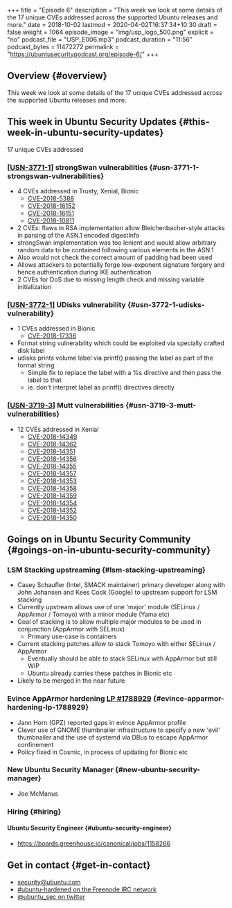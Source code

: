 +++
title = "Episode 6"
description = "This week we look at some details of the 17 unique CVEs addressed across the supported Ubuntu releases and more."
date = 2018-10-02
lastmod = 2020-04-02T16:37:34+10:30
draft = false
weight = 1064
episode_image = "img/usp_logo_500.png"
explicit = "no"
podcast_file = "USP_E006.mp3"
podcast_duration = "11:56"
podcast_bytes = 11472272
permalink = "https://ubuntusecuritypodcast.org/episode-6/"
+++

## Overview {#overview}

This week we look at some details of the 17 unique CVEs addressed across the supported Ubuntu releases and more.


## This week in Ubuntu Security Updates {#this-week-in-ubuntu-security-updates}

17 unique CVEs addressed


### [[USN-3771-1](https://usn.ubuntu.com/3771-1/)] strongSwan vulnerabilities {#usn-3771-1-strongswan-vulnerabilities}

-   4 CVEs addressed in Trusty, Xenial, Bionic
    -   [CVE-2018-5388](https://people.canonical.com/~ubuntu-security/cve/CVE-2018-5388)
    -   [CVE-2018-16152](https://people.canonical.com/~ubuntu-security/cve/CVE-2018-16152)
    -   [CVE-2018-16151](https://people.canonical.com/~ubuntu-security/cve/CVE-2018-16151)
    -   [CVE-2018-10811](https://people.canonical.com/~ubuntu-security/cve/CVE-2018-10811)
-   2 CVEs: flaws in RSA implementation allow Bleichenbacher-style attacks in parsing of the ASN.1 encoded digestInfo
-   strongSwan implementation was too lenient and would allow arbitrary random data to be contained following various elements in the ASN.1
-   Also would not check the correct amount of padding had been used
-   Allows attackers to potentially forge low-exponent signature forgery and hence authentication during IKE authentication
-   2 CVEs for DoS due to missing length check and missing variable initialization


### [[USN-3772-1](https://usn.ubuntu.com/3772-1/)] UDisks vulnerability {#usn-3772-1-udisks-vulnerability}

-   1 CVEs addressed in Bionic
    -   [CVE-2018-17336](https://people.canonical.com/~ubuntu-security/cve/CVE-2018-17336)
-   Format string vulnerability which could be exploited via specially crafted disk label
-   udisks prints volume label via printf() passing the label as part of the format string
    -   Simple fix to replace the label with a %s directive and then pass the label to that
    -   ie. don't interpret label as printf() directives directly


### [[USN-3719-3](https://usn.ubuntu.com/3719-3/)] Mutt vulnerabilities {#usn-3719-3-mutt-vulnerabilities}

-   12 CVEs addressed in Xenial
    -   [CVE-2018-14349](https://people.canonical.com/~ubuntu-security/cve/CVE-2018-14349)
    -   [CVE-2018-14362](https://people.canonical.com/~ubuntu-security/cve/CVE-2018-14362)
    -   [CVE-2018-14351](https://people.canonical.com/~ubuntu-security/cve/CVE-2018-14351)
    -   [CVE-2018-14356](https://people.canonical.com/~ubuntu-security/cve/CVE-2018-14356)
    -   [CVE-2018-14355](https://people.canonical.com/~ubuntu-security/cve/CVE-2018-14355)
    -   [CVE-2018-14357](https://people.canonical.com/~ubuntu-security/cve/CVE-2018-14357)
    -   [CVE-2018-14353](https://people.canonical.com/~ubuntu-security/cve/CVE-2018-14353)
    -   [CVE-2018-14358](https://people.canonical.com/~ubuntu-security/cve/CVE-2018-14358)
    -   [CVE-2018-14359](https://people.canonical.com/~ubuntu-security/cve/CVE-2018-14359)
    -   [CVE-2018-14354](https://people.canonical.com/~ubuntu-security/cve/CVE-2018-14354)
    -   [CVE-2018-14352](https://people.canonical.com/~ubuntu-security/cve/CVE-2018-14352)
    -   [CVE-2018-14350](https://people.canonical.com/~ubuntu-security/cve/CVE-2018-14350)


## Goings on in Ubuntu Security Community {#goings-on-in-ubuntu-security-community}


### LSM Stacking upstreaming {#lsm-stacking-upstreaming}

-   Casey Schaufler (Intel, SMACK maintainer) primary developer along with John Johansen and Kees Cook (Google) to upstream support for LSM stacking
-   Currently upstream allows use of one 'major' module (SELinux / AppArmor / Tomoyo) with a minor module (Yama etc)
-   Goal of stacking is to allow multiple major modules to be used in conjunction (AppArmor with SELinux)
    -   Primary use-case is containers
-   Current stacking patches allow to stack Tomoyo with either SELinux / AppArmor
    -   Eventually should be able to stack SELinux with AppArmor but still WIP
    -   Ubuntu already carries these patches in Bionic etc
-   Likely to be merged in the near future


### Evince AppArmor hardening [LP #1788929](https://bugs.launchpad.net/ubuntu/+source/evince/+bug/1788929) {#evince-apparmor-hardening-lp-1788929}

-   Jann Horn (GPZ) reported gaps in evince AppArmor profile
-   Clever use of GNOME thumbnailer infrastructure to specify a new 'evil' thumbnailer and the use of systemd via DBus to escape AppArmor confinement
-   Policy fixed in Cosmic, in process of updating for Bionic etc


### New Ubuntu Security Manager {#new-ubuntu-security-manager}

-   Joe McManus


### Hiring {#hiring}


#### Ubuntu Security Engineer {#ubuntu-security-engineer}

-   <https://boards.greenhouse.io/canonical/jobs/1158266>


## Get in contact {#get-in-contact}

-   [security@ubuntu.com](mailto:security@ubuntu.com)
-   [#ubuntu-hardened on the Freenode IRC network](http://webchat.freenode.net/#ubuntu-hardened)
-   [@ubuntu\_sec on twitter](https://twitter.com/ubuntu%5Fsec)